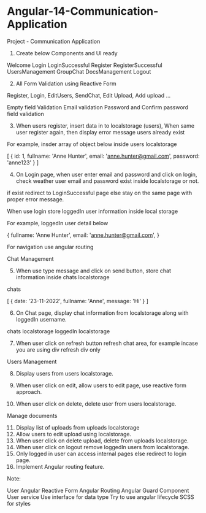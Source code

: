 # Angular-14-Communication-Application

Project - Communication Application 

1. Create below Components and UI ready

Welcome
Login 
LoginSuccessful
Register 
RegisterSuccessful
UsersManagement 
GroupChat 
DocsManagement
Logout 

2. All Form Validation using Reactive Form

Register, Login, EditUsers, SendChat, Edit Upload, Add upload ...

Empty field Validation
Email validation 
Password and Confirm password field validation 

3. When users register, insert data in to localstorage (users), When same user register again, then display error message users already exist

For example, insder array of object below inside users localstorage

[
    {
        id: 1,
        fullname: 'Anne Hunter',
        email: 'anne.hunter@gmail.com',
        password: 'anne123'
    }
]

4. On Login page, when user enter email and password and click on login, check weather user email and password exist inside localstorage or not.

if exist redirect to LoginSuccessful page else stay on the same page with proper error message.

When use login store loggedIn user information inside local storage

For example, loggedIn user detail below 

{
    fullname: 'Anne Hunter',
    email: 'anne.hunter@gmail.com',
}

For navigation use angular routing

Chat Management 

5. When use type message and click on send button, store chat information inside chats localstorage

chats 

[
    {
        date: '23-11-2022',
        fullname: 'Anne',
        message: 'Hi'
    }
]

6. On Chat page, display chat information from localstorage along with loggedIn username.

chats localstorage
loggedIn localstorage

7. When user click on refresh button refresh chat area, for example incase you are using div refresh div only 

Users Management

8. Display users from users localstorage.

9. When user click on edit, allow users to edit page, use reactive form approach.

10. When user click on delete, delete user from users localstorage.

Manage documents 

11. Display list of uploads from uploads localstorage
12. Allow users to edit upload using localstorage.
13. When user click on delete upload, delete from uploads localstorage.
14. When user click on logout remove loggedIn users from localstorage. 
15. Only logged in user can access internal pages else redirect to login page.
16. Implement Angular routing feature.

Note:

User Angular Reactive Form 
Angular Routing 
Angular Guard
Component 
User service 
Use interface for data type 
Try to use angular lifecycle 
SCSS for styles

